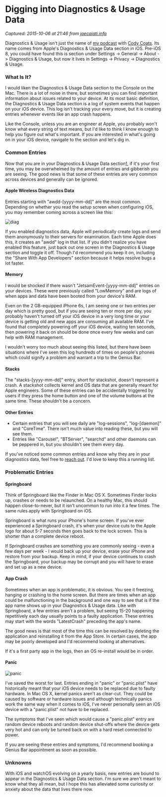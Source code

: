 # Digging into Diagnostics & Usage Data

_Captured: 2015-10-06 at 21:46 from [joecaiati.info](http://joecaiati.info/post/130542880175/digging-into-diagnostics-usage-data)_

Diagnostics & Usage isn't just the name of [my podcast](http://5by5.tv/dau) with [Cody Coats](https://twitter.com/cpcoats). Its name comes from Apple's Diagnostics & Usage Data section in iOS. Pre-iOS 8, you could have found this is section under Settings -> General -> About -> Diagnostics & Usage, but now it lives in Settings -> Privacy -> Diagnostics & Usage.

### What Is It?

I would liken the Diagnostics & Usage Data section to the Console on the Mac. There is a lot of noise in there, but sometimes you can find important information about issues related to your device. At its most basic definition, the Diagnostics & Usage Data section is a log of system events that happen on your iOS device. This log isn't tracking your every move, but it is creating entries whenever events like an app crash happens.

Like the Console, unless you are an engineer at Apple, you probably won't know what every string of text means, but I'd like to think I know enough to help you figure out what's important. If you are interested in what's going on in your iOS device, navigate to the section and let's dig in.

### Common Entries

Now that you are in your Diagnostics & Usage Data section[1](http://joecaiati.info/post/130542880175/digging-into-diagnostics-usage-data), if it's your first time, you may be overwhelmed by the amount of entries and gibberish you are seeing. The good news is that some of these entries are very common across devices and generally can be ignored.

#### Apple Wireless Diagnostics Data

Entries starting with "awdd-[yyyy-mm-dd]" are the most common. Depending on whether you read the setup screen when configuring iOS, you may remember coming across a screen like this:

![diag](http://s.mlkshk.com/r/161IF)

If you enabled diagnostics data, Apple will periodically create logs and send them anonymously to their servers for examination. Each time Apple does this, it creates an "awdd" log in that list. If you didn't realize you have enabled this feature, just back out one screen in the Diagnostics & Usage section and toggle it off. Though I'd recommend you keep it on, including the "Share With App Developers" section because it helps resolve bugs a lot faster.

#### Memory

I would be shocked if there wasn't "JetsamEvent-[yyyy-mm-dd]" entries on your devices. These were previously called "LowMemory" and are logs of when apps and data have been booted from your device's RAM.

Even on the 2 GB-equipped iPhone 6s, I am seeing one or two entries per day which is pretty good, but if you are seeing ten or more per day, you probably haven't turned off your iOS device in a very long time or your device is getting old and new apps are consuming all available RAM. I've found that completely powering off your iOS device, waiting ten seconds, then powering it back on should be done once every few weeks and can help with RAM management.

I wouldn't worry too much about seeing this listed, but there have been situations where I've seen this log hundreds of times on people's phones which could signify a problem and warrant a trip to the Genius Bar.

#### Stacks

The "stacks-[yyyy-mm-dd]" entry, short for stackshot, doesn't represent a crash. A stackshot collects kernel and OS data that are generally meant for Apple engineers. Some of these entries can be accidentally triggered by users if they press the home button and one of the volume buttons at the same time. These shouldn't be a concern.

#### Other Entries

  * Certain entries that you will see daily are "log-sessions", "log-[daemon]" and "CoreTime". There isn't much value into reading these, but you will see them. 
  * Entries like "Carousel", "BTServer", "searchd" and other daemons can be peppered in, but you shouldn't see them every day. 

If you've noticed some common entries and know why they are in your diagnostics data, feel free to [reach out](mailto:joe@joecaiati.info). I'd love to keep this a running list.

### Problematic Entries

#### Springboard

Think of Springboard like the Finder in Mac OS X. Sometimes Finder locks up, crashes or needs to be relaunched. On a healthy Mac, this should happen close-to-never, but it isn't uncommon to run into it a few times. The same rules apply with Springboard on iOS.

Springboard is what runs your iPhone's home screen. If you've ever experienced a Springboard crash, it's when your device cuts to the Apple logo for about 5-7 seconds then goes back to the lock screen. This is shorter than a complete device reboot.

If Springboard crashes are something you are commonly seeing - even a few days per week - I would back up your device, erase your iPhone and restore from your backup. Keep in mind, if your device continues to crash the Springboard, your backup may be corrupt and you will have to erase and set up as a new device.

#### App Crash

Sometimes when an app is problematic, it is obvious. You see it freezing, hanging or crashing to the home screen. But there are times when an app could be malfunctioning in the background and one way to see that is if the app name shows up in your Diagnostics & Usage data. Like with Springboard, a few entries aren't a problem, but seeing 15-20 happening repetitively each day usually points to a faulty application. These entries may start with the words "LatestCrash" preceding the app's name.

The good news is that most of the time this can be resolved by deleting the application and reinstalling it from the App Store. In certain cases, the app may be poorly developed and I'd recommend looking at alternatives.

If it's a first party app in the logs, then an OS re-install would be in order.

#### Panic

![panic](http://s.mlkshk.com/r/161M8)

I've saved the worst for last. Entries ending in "panic" or "panic.plist" have historically meant that your iOS device needs to be replaced due to faulty hardware. In Mac OS X, kernel panics aren't as clear-cut. They could be caused by software or hardware issues and although technically panics work the same way when it comes to iOS, I've never personally seen an iOS device with a "panic.plist" not have to be replaced.

The symptoms that I've seen which would cause a "panic.plist" entry are random device reboots and random device shut-offs where the device gets very hot and can only be turned back on with a hard reset connected to power.

If you are seeing these entries and symptoms, I'd recommend booking a Genius Bar appointment as soon as possible.

### Unknowns

With iOS and watchOS evolving on a yearly basis, new entries are bound to appear in the Diagnostics & Usage Data section. I'm sure we aren't meant to know what they all mean, but I hope this has alleviated some curiosity or anxiety about the data that lives there now.
